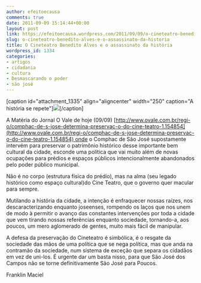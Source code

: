 ```yaml
---
author: efeitoecausa
comments: true
date: 2011-09-09 15:14:44+00:00
layout: post
link: https://efeitoecausa.wordpress.com/2011/09/09/o-cineteatro-benedito-alves-e-o-assassinato-da-historia/
slug: o-cineteatro-benedito-alves-e-o-assassinato-da-historia
title: O Cineteatro Benedito Alves e o assassinato da história
wordpress_id: 1334
categories:
- artigos
- cidadania
- cultura
- Desmascarando o poder
- são josé
---
```


[caption id="attachment_1335" align="aligncenter" width="250" caption="A história se repete"][![](http://efeitoecausa.files.wordpress.com/2011/09/sao-josc3a9-cury.png)](http://efeitoecausa.files.wordpress.com/2011/09/sao-josc3a9-cury.png)[/caption]

A Matéria do Jornal O Vale de hoje (09/09) [http://www.ovale.com.br/regi-o/comphac-de-s-jose-determina-preservac-o-do-cine-teatro-1.154854](http://www.ovale.com.br/regi-o/comphac-de-s-jose-determina-preservac-o-do-cine-teatro-1.154854) onde o Comphac de São José supostamente intervém para preservar o patrimônio histórico desse importante bem cultural da cidade, esconde uma política que vai muito além de novas ocupações para prédios e espaços públicos intencionalmente abandonados pelo poder público municipal.

Não é no corpo (estrutura física do prédio), mas na alma (seu legado histórico como espaço cultural)do Cine Teatro, que o governo quer macular para sempre.

Mutilando a história da cidade, a intenção é enfraquecer nossas raízes, nos descaracterizando enquanto joseenses, rompendo os laços que nos unem de modo à permitir o avanço das constantes intervenções por toda a cidade que vem tirando nossas referências enquanto sociedade, tornando-a, aos poucos, um mero aglomerado de gentes, muito mais fácil de manipular.

A defesa da preservação do Cineteatro é simbólica, é o resgate da sociedade das mãos de uma política que se nega política, mas que anda na contramão da sociedade, num sistema de exceção que separa os cidadãos em vez de uni-los.
É urgente dar um basta nisso, para que São José dos Campos não se torne definitivamente São José para Poucos.

Franklin Maciel
